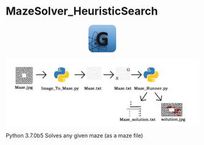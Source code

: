 # MazeSolver_HeuristicSearch

<p align="center">
  <a href="https://www.linkedin.com/in/guru-sarath-t-4ab648131/">
    <img src="https://github.com/gurusarath1/Snippets/blob/master/GitHubLogo_G_iconSize.png" alt="Guru Sarath T" width="72" height="72">
  </a>
</p>

<p align="center">
  <a href="https://www.linkedin.com/in/guru-sarath-t-4ab648131/">
    <img src="https://github.com/gurusarath1/MazeSolver_HeuristicSearch/blob/master/GitHubPic_Maze.png" alt="Guru Sarath T Maze Solver">
  </a>
</p>


Python 3.7.0b5
Solves any given maze (as a maze file)
